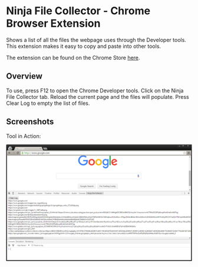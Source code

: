 # Ninja File Collector - Chrome Browser Extension

Shows a list of all the files the webpage uses through the Developer tools. This extension makes it easy to copy and paste into other tools.

The extension can be found on the Chrome Store [here](https://chrome.google.com/webstore/detail/ninja-file-collector/mifinndldjidbdidlapemefmlnknkcmo).

## Overview

To use, press F12 to open the Chrome Developer tools. Click on the Ninja File Collector tab.
Reload the current page and the files will populate. Press Clear Log to empty the list of files.

## Screenshots

Tool in Action:

![Image of Screenshot](https://raw.githubusercontent.com/josephspurrier/ninja-file-collector/master/github_screenshots/nfc01.png)
